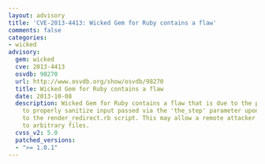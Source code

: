 ```yaml
---
layout: advisory
title: 'CVE-2013-4413: Wicked Gem for Ruby contains a flaw'
comments: false
categories:
- wicked
advisory:
  gem: wicked
  cve: 2013-4413
  osvdb: 98270
  url: http://www.osvdb.org/show/osvdb/98270
  title: Wicked Gem for Ruby contains a flaw
  date: 2013-10-08
  description: Wicked Gem for Ruby contains a flaw that is due to the program failing
    to properly sanitize input passed via the 'the_step' parameter upon submission
    to the render_redirect.rb script. This may allow a remote attacker to gain access
    to arbitrary files.
  cvss_v2: 5.0
  patched_versions:
  - ">= 1.0.1"
---
```

